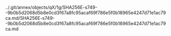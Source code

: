 ../.git/annex/objects/qX/1g/SHA256E-s749--9b0b5d2068d5b8e0cd3f67a8fc95acaf69f786e5f0b18965e4247d71e1ac79ca.md/SHA256E-s749--9b0b5d2068d5b8e0cd3f67a8fc95acaf69f786e5f0b18965e4247d71e1ac79ca.md